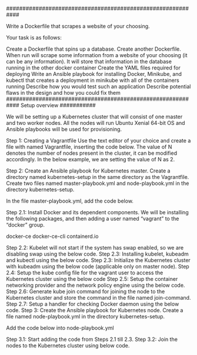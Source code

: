 ############################################################

Write a Dockerfile that scrapes a website of your choosing.


Your task is as follows:


Create a Dockerfile that spins up a database.
Create another Dockerfile.
When run will scrape some information from a website of your choosing (it can be any information).
It will store that information in the database running in the other docker container
Create the YAML files required for deploying
Write an Ansible playbook for installing Docker, Minikube, and kubectl that creates a deployment in minikube with all of the containers running
Describe how you would test such an application
Describe potential flaws in the design and how you could fix them
############################################################
Setup overview
###########

We will be setting up a Kubernetes cluster that will consist of one master and two worker nodes. All the nodes will run Ubuntu Xenial 64-bit OS and Ansible playbooks will be used for provisioning.

Step 1: Creating a Vagrantfile 
Use the text editor of your choice and create a file with named Vagrantfile, inserting the code below. The value of N denotes the number of nodes present in the cluster, it can be modified accordingly. In the below example, we are setting the value of N as 2.

Step 2: Create an Ansible playbook for Kubernetes master.
Create a directory named kubernetes-setup in the same directory as the Vagrantfile. Create two files named master-playbook.yml and node-playbook.yml in the directory kubernetes-setup.

In the file master-playbook.yml, add the code below.

Step 2.1: Install Docker and its dependent components.
We will be installing the following packages, and then adding a user named “vagrant” to the “docker” group.

docker-ce
docker-ce-cli
containerd.io

Step 2.2: Kubelet will not start if the system has swap enabled, so we are disabling swap using the below code. 
Step 2.3: Installing kubelet, kubeadm and kubectl using the below code.
Step 2.3: Initialize the Kubernetes cluster with kubeadm using the below code (applicable only on master node).
Step 2.4: Setup the kube config file for the vagrant user to access the Kubernetes cluster using the below code
Step 2.5: Setup the container networking provider and the network policy engine using the below code.
Step 2.6: Generate kube join command for joining the node to the Kubernetes cluster and store the command in the file named join-command.
Step 2.7: Setup a handler for checking Docker daemon using the below code.
Step 3: Create the Ansible playbook for Kubernetes node.
Create a file named node-playbook.yml in the directory kubernetes-setup.

Add the code below into node-playbook.yml

Step 3.1: Start adding the code from Steps 2.1 till 2.3.
Step 3.2: Join the nodes to the Kubernetes cluster using below code.


